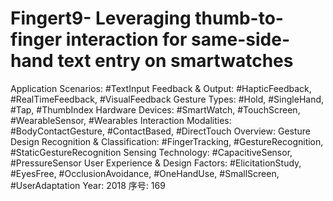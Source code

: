 # Fingert9- Leveraging  thumb-to-finger interaction for same-side-hand text entry on smartwatches

Application Scenarios: #TextInput
Feedback & Output: #HapticFeedback, #RealTimeFeedback, #VisualFeedback
Gesture Types: #Hold, #SingleHand, #Tap, #ThumbIndex
Hardware Devices: #SmartWatch, #TouchScreen, #WearableSensor, #Wearables
Interaction Modalities: #BodyContactGesture, #ContactBased, #DirectTouch
Overview: Gesture Design
Recognition & Classification: #FingerTracking, #GestureRecognition, #StaticGestureRecognition
Sensing Technology: #CapacitiveSensor, #PressureSensor
User Experience & Design Factors: #ElicitationStudy, #EyesFree, #OcclusionAvoidance, #OneHandUse, #SmallScreen, #UserAdaptation
Year: 2018
序号: 169
